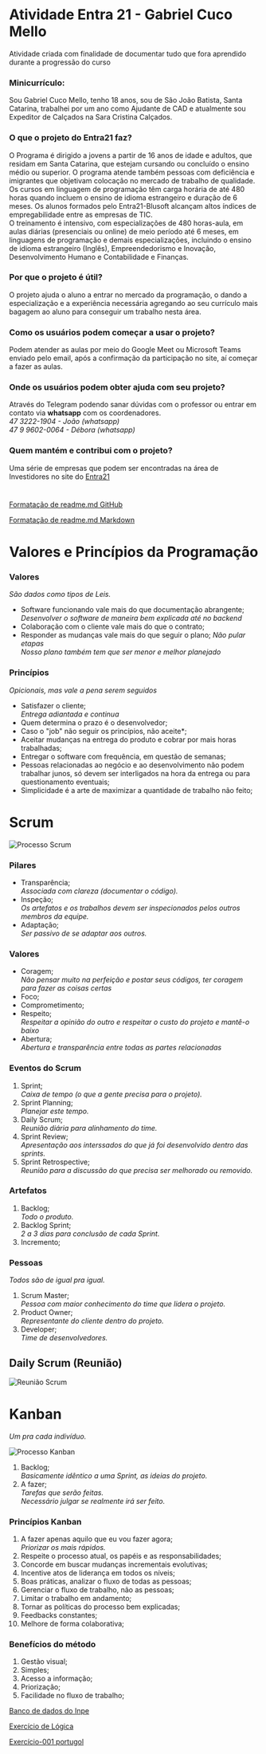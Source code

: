 # Atividade Entra 21 - Gabriel Cuco Mello<br /> 
Atividade criada com finalidade de documentar tudo que fora aprendido durante a progressão do curso

### Minicurrículo:
Sou Gabriel Cuco Mello, tenho 18 anos, sou de São João Batista, Santa Catarina, trabalhei por um ano como Ajudante de CAD e atualmente sou Expeditor de Calçados na Sara Cristina Calçados.

### O que o projeto do Entra21 faz?<br />
O Programa é dirigido a jovens a partir de 16 anos de idade e adultos, que residam em Santa Catarina, que estejam cursando ou concluído o ensino médio ou superior. O programa atende também pessoas com deficiência e imigrantes que objetivam colocação no mercado de trabalho de qualidade.<br />
Os cursos em linguagem de programação têm carga horária de até 480 horas quando incluem o ensino de idioma estrangeiro e duração de 6 meses. Os alunos formados pelo Entra21-Blusoft alcançam altos índices de empregabilidade entre as empresas de TIC.<br />
O treinamento é intensivo, com especializações de 480 horas-aula, em aulas diárias (presenciais ou online) de meio período até 6 meses, em linguagens de programação e demais especializações, incluindo o ensino de idioma estrangeiro (Inglês), Empreendedorismo e Inovação, Desenvolvimento Humano e Contabilidade e Finanças.
<!--adicionar talvez o que o projeto me traz de util pra minha vida-->


### Por que o projeto é útil?<br />
O projeto ajuda o aluno a entrar no mercado da programação, o dando a especialização e a experiência necessária agregando ao seu currículo mais bagagem ao aluno para conseguir um trabalho nesta área.

### Como os usuários podem começar a usar o projeto?<br />
Podem atender as aulas por meio do Google Meet ou Microsoft Teams enviado pelo email, após a confirmação da participação no site, aí começar a fazer as aulas.

### Onde os usuários podem obter ajuda com seu projeto?<br />
Através do Telegram podendo sanar dúvidas com o professor ou entrar em contato via **whatsapp** com os coordenadores.<br />
*47 3222-1904 - João (whatsapp)<br/>*
*47 9 9602-0064 - Débora (whatsapp)*

### Quem mantém e contribui com o projeto?<br />
Uma série de empresas que podem ser encontradas na área de Investidores no site do [Entra21](https://www.entra21.com.br)

#
[Formatação de readme.md GitHub](https://docs.github.com/pt/get-started/writing-on-github/getting-started-with-writing-and-formatting-on-github/basic-writing-and-formatting-syntax)

[Formatação de readme.md Markdown](https://docs.pipz.com/central-de-ajuda/learning-center/guia-basico-de-markdown#open)

# Valores e Princípios da Programação

### Valores<br />
*São dados como tipos de Leis.*

* Software funcionando vale mais do que documentação abrangente;<br />
*Desenvolver o software de maneira bem explicada até no backend*
* Colaboração com o cliente vale mais do que o contrato;
* Responder as mudanças vale mais do que seguir o plano;
*Não pular etapas<br />*
*Nosso plano também tem que ser menor e melhor planejado*

### Princípios<br />
*Opicionais, mas vale a pena serem seguidos*

* Satisfazer o cliente;<br />
*Entrega adiantada e continua*
* Quem determina o prazo é o desenvolvedor;
* Caso o "job" não seguir os princípios, não aceite*;
* Aceitar mudanças na entrega do produto e cobrar por mais horas trabalhadas;
* Entregar o software com frequência, em questão de semanas;
* Pessoas relacionadas ao negócio e ao desenvolvimento não podem trabalhar junos, só devem ser interligados na hora da entrega ou para questionamento eventuais;
* Simplicidade é a arte de maximizar a quantidade de trabalho não feito;

# Scrum

![Processo Scrum](https://www.tecnicon.com.br/upload/public/Blog/post-scrum.png)

### Pilares

* Transparência;<br />
*Associada com clareza (documentar o código).*
* Inspeção;<br />
*Os artefatos e os trabalhos devem ser inspecionados pelos outros membros da equipe.*
* Adaptação;<br />
*Ser passivo de se adaptar aos outros.*

### Valores

* Coragem;<br />
*Não pensar muito na perfeição e postar seus códigos, ter coragem para fazer as coisas certas*
* Foco;
* Comprometimento;
* Respeito;<br />
*Respeitar a opinião do outro e respeitar o custo do projeto e mantê-o baixo*
* Abertura;<br />
*Abertura e transparência entre todas as partes relacionadas*

### Eventos do Scrum

1. Sprint;<br />
*Caixa de tempo (o que a gente precisa para o projeto).*
2. Sprint Planning;<br />
*Planejar este tempo.*
3. Daily Scrum;<br />
*Reunião diária para alinhamento do time.*
4. Sprint Review;<br />
*Apresentação aos interssados do que já foi desenvolvido dentro das sprints.*
5. Sprint Retrospective;<br />
*Reunião para a discussão do que precisa ser melhorado ou removido.*

### Artefatos

1. Backlog;<br />
*Todo o produto.*
2. Backlog Sprint;<br />
*2 a 3 dias para conclusão de cada Sprint.*
3. Incremento;<br />

### Pessoas
*Todos são de igual pra igual.*

1. Scrum Master;<br />
*Pessoa com maior conhecimento do time que lidera o projeto.*
2. Product Owner;<br />
*Representante do cliente dentro do projeto.*
3. Developer;<br />
*Time de desenvolvedores.*

## Daily Scrum (Reunião)
![Reunião Scrum](https://i.imgur.com/g2aBDVh.jpeg)

# Kanban
*Um pra cada indivíduo.*

![Processo Kanban](https://artia.com/wp-content/uploads/2019/01/2-kanban-fazer-fazendo-feito.png)

1. Backlog;<br />
*Basicamente idêntico a uma Sprint, as ideias do projeto.*
2. A fazer;<br />
*Tarefas que serão feitas.<br />*
*Necessário julgar se realmente irá ser feito.*

### Princípios Kanban

1. A fazer apenas aquilo que eu vou fazer agora;<br />
*Priorizar os mais rápidos.*
2. Respeite o processo atual, os papéis e as responsabilidades;
3. Concorde em buscar mudanças incrementais evolutivas;
4. Incentive atos de liderança em todos os níveis;
5. Boas práticas, analizar o fluxo de todas as pessoas;
6. Gerenciar o fluxo de trabalho, não as pessoas;
7. Limitar o trabalho em andamento;
8. Tornar as políticas do processo bem explicadas;
9. Feedbacks constantes;
10. Melhore de forma colaborativa;

### Benefícios do método

1. Gestão visual;
2. Simples;
3. Acesso a informação;
4. Priorização;
5. Facilidade no fluxo de trabalho;

[Banco de dados do Inpe](http://bancodedados.cptec.inpe.br/)

[Exercício de Lógica](exercícios\lógica-comer-pizza.md)

[Exercício-001 portugol](exercícios\exercício-001.portugol)